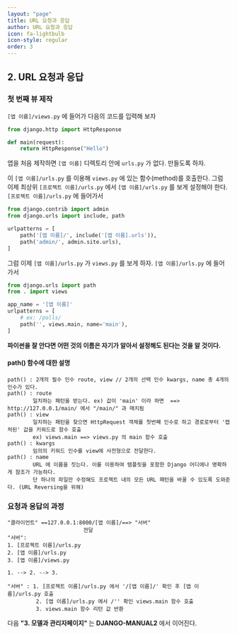 ```yaml
---
layout: "page"
title: URL 요청과 응답
author: URL 요청과 응답
icon: fa-lightbulb
icon-style: regular
order: 3
---
```


<h2>2. URL 요청과 응답</h2>

<h3>첫 번째 뷰 제작</h3>

`[앱 이름]/views.py` 에 들어가 다음의 코드를 입력해 보자

```python
from django.http import HttpResponse

def main(request):
    return HttpResponse("Hello")
```

앱을 처음 제작하면 `[앱 이름]` 디렉토리 안에 `urls.py` 가 없다.
만들도록 하자.

이 `[앱 이름]/urls.py` 를 이용해 `views.py` 에 있는 함수(method)를 호출한다.
그럼 이제 최상위 `[프로젝트 이름]/urls.py` 에서 `[앱 이름]/urls.py` 를 보게 설정해야 한다.
`[프로젝트 이름]/urls.py` 에 들어가서

```python
from django.contrib import admin
from django.urls import include, path

urlpatterns = [
    path('[앱 이름]/', include('[앱 이름].urls')),
    path('admin/', admin.site.urls),
]
```

그럼 이제 `[앱 이름]/urls.py` 가 `views.py` 를 보게 하자.
`[앱 이름]/urls.py` 에 들어가서

```python
from django.urls import path
from . import views

app_name = '[앱 이름]'
urlpatterns = [
    # ex: /polls/
    path('', views.main, name='main'),
]
```

<strong> 파이썬을 잘 안다면 어떤 것의 이름은 자기가 알아서 설정해도 된다는 것을 알 것이다. </strong>

<h4>path() 함수에 대한 설명</h4>

```text
path() : 2개의 필수 인수 route, view // 2개의 선택 인수 kwargs, name 총 4개의 인수가 있다.
path() : route
        일치하는 패턴을 받는다. ex) 값이 'main' 이라 하면  ==> http://127.0.0.1/main/ 에서 "/main/" 과 매치됨
path() : view
        일치하는 패턴을 찾으면 HttpRequest 객체를 첫번째 인수로 하고 경로로부터 '캡처된' 값을 키워드로 함수 호출
        ex) views.main ==> views.py 의 main 함수 호출
path() : kwargs
        임의의 키워드 인수를 view에 사전형으로 전달한다.
path() : name
        URL 에 이름을 짓는다. 이를 이용하여 템플릿을 포함한 Django 어디에나 명확하게 참조가 가능하다.
        단 하나의 파일만 수정해도 프로젝트 내의 모든 URL 패턴을 바꿀 수 있도록 도와준다. (URL Reversing을 위해)
```

<h3>요청과 응답의 과정</h3>

```text
"클라이언트" ==127.0.0.1:8000/[앱 이름]/==> "서버"
                        전달
"서버":
1. [프로젝트 이름]/urls.py
2. [앱 이름]/urls.py
3. [앱 이름]/views.py

1. --> 2. --> 3.

"서버" : 1. [프로젝트 이름]/urls.py 에서 '/[앱 이름]/' 확인 후 [앱 이름]/urls.py 호출
         2. [앱 이름]/urls.py 에서 /'' 확인 views.main 함수 호출
         3. views.main 함수 리턴 값 반환
```

다음 <strong> "3. 모델과 관리자페이지" </strong> 는 <strong>DJANGO-MANUAL2</strong> 에서 이어진다.
